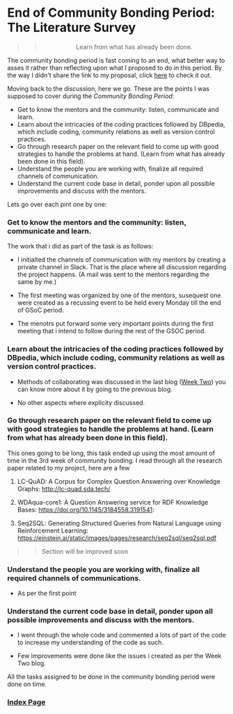 # End of Community Bonding Period: The Literature Survey  

>> <p align="center">Learn from what has already been done.</p>

The community bonding period is fast coming to an end, what better way to asses it rather than reflecting upon what I proposed to do in this period. By the way I didn't share the link to my proposal, click [here](https://docs.google.com/document/d/14jEPgQyLm7L_Ll1JuCXy8zg2T39VlP70XAmh4I-NVBU/edit?usp=sharing) to check it out. 

Moving back to the discussion, here we go. These are the points I was supposed to cover during the *Community Bonding Period*:

- Get to know the mentors and the community: listen, communicate and learn.
- Learn about the intricacies of the coding practices followed by DBpedia, which
include coding, community relations as well as version control practices.
- Go through research paper on the relevant field to come up with good
strategies to handle the problems at hand. (Learn from what has already been
done in this field).
- Understand the people you are working with, finalize all required channels of communication.
- Understand the current code base in detail, ponder upon all possible improvements and discuss with the mentors.

Lets go over each pint one by one:

### Get to know the mentors and the community: listen, communicate and learn.

The work that i did as part of the task is as follows:

- I initialted the channels of communication with my mentors by creating a private channel in Slack. That is the place where all discussion regarding the project happens. (A mail was sent to the mentors regarding the same by me.)

- The first meeting was organized by one of the mentors, susequest one were created as a recussing event to be held every Monday till the end of GSoC period.

- The menotrs put forward some very important points during the first meeting that i intend to follow during the rest of the GSOC period.

### Learn about the intricacies of the coding practices followed by DBpedia, which include coding, community relations as well as version control practices.

- Methods of collaborating was discussed in the last blog ([Week Two](https://anandpanchbhai.com/A-Neural-QA-Model-for-DBpedia/WeekTwo.html)) you can know more about it by going to the previous blog.

- No other aspects where explicity discussed.

### Go through research paper on the relevant field to come up with good strategies to handle the problems at hand. (Learn from what has already been done in this field).

This ones going to be long, this task ended up using the most amount of time in the 3rd week of community bonding. I read through all the research paper related to my project, here are a few 

1. LC-QuAD: A Corpus for Complex Question Answering
over Knowledge Graphs: http://lc-quad.sda.tech/

2. WDAqua-core1: A Question Answering service for RDF Knowledge Bases: https://doi.org/10.1145/3184558.3191541:

3. Seq2SQL: Generating Structured Queries from
Natural Language using Reinforcement Learning: https://einstein.ai/static/images/pages/research/seq2sql/seq2sql.pdf

>> Section will be improved soon

### Understand the people you are working with, finalize all required channels of communications.

- As per the first point

### Understand the current code base in detail, ponder upon all possible improvements and discuss with the mentors.

- I went through the whole code and commented a lots of part of the code to increase my understanding of the code as such.

- Few improvements were done like the issues i created as per the Week Two blog.



All the tasks assigned to be done in the community bonding period were done on time. 

### [Index Page](https://anandpanchbhai.com/A-Neural-QA-Model-for-DBpedia/)









